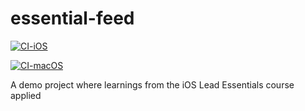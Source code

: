 # essential-feed

[![CI-iOS](https://github.com/dantish/essential-feed/actions/workflows/CI-iOS.yml/badge.svg)](https://github.com/dantish/essential-feed/actions/workflows/CI-iOS.yml)

[![CI-macOS](https://github.com/dantish/essential-feed/actions/workflows/CI-macOS.yml/badge.svg)](https://github.com/dantish/essential-feed/actions/workflows/CI-macOS.yml)

A demo project where learnings from the iOS Lead Essentials course applied
